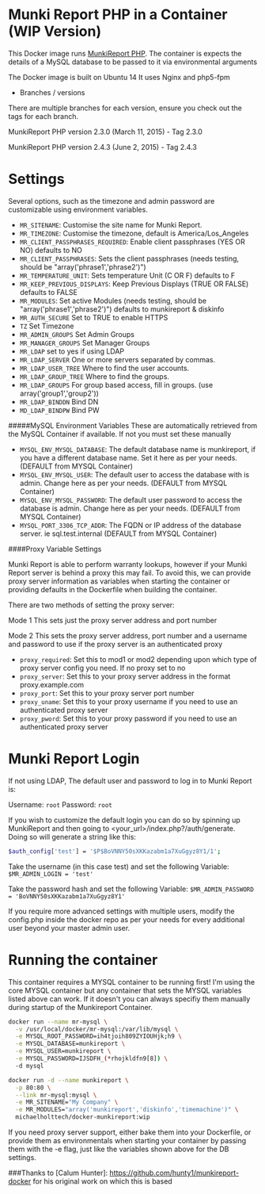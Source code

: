 Munki Report PHP in a Container (WIP Version)
=============

This Docker image runs [MunkiReport PHP](https://github.com/munkireport/munkireport-php).
The container is expects the details of a MySQL database to be passed to it via environmental arguments

The Docker image is built on Ubuntu 14
It uses Nginx and php5-fpm

* Branches / versions

There are multiple branches for each version, ensure you check out the tags for each branch.

MunkiReport PHP version 2.3.0 (March 11, 2015) - Tag 2.3.0

MunkiReport PHP version 2.4.3 (June 2, 2015) - Tag 2.4.3


# Settings

Several options, such as the timezone and admin password are customizable using environment variables.

* ``MR_SITENAME``: Customise the site name for Munki Report.
* ``MR_TIMEZONE``: Customise the timezone, default is America/Los_Angeles
* ``MR_CLIENT_PASSPHRASES_REQUIRED``: Enable client passphrases (YES OR NO) defaults to NO
* ``MR_CLIENT_PASSPHRASES``: Sets the client passphrases (needs testing, should be "array('phrase1','phrase2')")
* ``MR_TEMPERATURE_UNIT``: Sets temperature Unit (C OR F) defaults to F
* ``MR_KEEP_PREVIOUS_DISPLAYS``: Keep Previous Displays (TRUE OR FALSE) defaults to FALSE
* ``MR_MODULES``: Set active Modules (needs testing, should be "array('phrase1','phrase2')") defaults to munkireport & diskinfo
* ``MR_AUTH_SECURE`` Set to TRUE to enable HTTPS
* ``TZ`` Set Timezone
* ``MR_ADMIN_GROUPS`` Set Admin Groups
* ``MR_MANAGER_GROUPS`` Set Manager Groups
* ``MR_LDAP`` set to yes if using LDAP
* ``MR_LDAP_SERVER`` One or more servers separated by commas.
* ``MR_LDAP_USER_TREE`` Where to find the user accounts.
* ``MR_LDAP_GROUP_TREE`` Where to find the groups.
* ``MR_LDAP_GROUPS`` For group based access, fill in groups. (use array('group1','group2'))
* ``MR_LDAP_BINDDN`` Bind DN
* ``MD_LDAP_BINDPW`` Bind PW


#####MySQL Environment Variables
These are automatically retrieved from the  MySQL Container if available.  If not you must set these manually

* ``MYSQL_ENV_MYSQL_DATABASE``: The default database name is munkireport, if you have a different database name. Set it here as per your needs. (DEFAULT from MYSQL Container)
* ``MYSQL_ENV_MYSQL_USER``: The default user to access the database with is admin. Change here as per your needs. (DEFAULT from MYSQL Container)
* ``MYSQL_ENV_MYSQL_PASSWORD``: The default user password to access the database is admin. Change here as per your needs. (DEFAULT from MYSQL Container)
* ``MYSQL_PORT_3306_TCP_ADDR``: The FQDN or IP address of the database server. ie sql.test.internal (DEFAULT from MYSQL Container)

####Proxy Variable Settings

Munki Report is able to perform warranty lookups, however if your Munki Report server is behind a proxy this may fail.
To avoid this, we can provide proxy server information as variables when starting the container or providing defaults
in the Dockerfile when building the container.

There are two methods of setting the proxy server:

Mode 1
This sets just the proxy server address and port number

Mode 2
This sets the proxy server address, port number and a username and password to use if the proxy server is an authenticated proxy

* ``proxy_required``: Set this to mod1 or mod2 depending upon which type of proxy server config you need. If no proxy set to no
* ``proxy_server``: Set this to your proxy server address in the format proxy.example.com
* ``proxy_port``: Set this to your proxy server port number
* ``proxy_uname``: Set this to your proxy username if you need to use an authenticated proxy server
* ``proxy_pword``: Set this to your proxy password if you need to use an authenticated proxy server


# Munki Report Login

If not using LDAP, The default user and password to log in to Munki Report is:

Username: ``root`` Password: ``root``

If you wish to customize the default login you can do so by spinning up MunkiReport and then going to <your_url>/index.php?/auth/generate.  
Doing so will generate a string like this:
````bash
$auth_config['test'] = '$P$BoVNNY50sXKKazabm1a7XuGgyz8Y1/1';
````

Take the username (in this case test) and set the following Variable:
``$MR_ADMIN_LOGIN = 'test'``

Take the password hash and set the following Variable:
``$MR_ADMIN_PASSWORD = 'BoVNNY50sXKKazabm1a7XuGgyz8Y1'``

If you require more advanced settings with multiple users, modify the config.php inside the docker repo as per your needs for every additional user beyond your master admin user.

# Running the container

This container requires a MYSQL container to be running first! I'm using the core MYSQL container but any container that sets the MYSQL variables listed above can work.  If it doesn't you can always specifiy them manually during startup of the Munkireport Container.

````bash
docker run --name mr-mysql \
  -v /usr/local/docker/mr-mysql:/var/lib/mysql \
  -e MYSQL_ROOT_PASSWORD=ih4tjoih809ZYIOUHjk;h9 \
  -e MYSQL_DATABASE=munkireport \
  -e MYSQL_USER=munkireport \
  -e MYSQL_PASSWORD=IJSDFH_(*rhojkldfn9[8]) \
  -d mysql
````



```bash
docker run -d --name munkireport \
  -p 80:80 \
  --link mr-mysql:mysql \
  -e MR_SITENAME="My Company" \
  -e MR_MODULES="array('munkireport','diskinfo','timemachine')" \
  michaelholttech/docker-munkireport:wip
```

If you need proxy server support, either bake them into your Dockerfile, or provide them as environmentals when starting your container
by passing them with the -e flag, just like the variables shown above for the DB settings.

###Thanks to [Calum Hunter]: https://github.com/hunty1/munkireport-docker for his original work on which this is based

